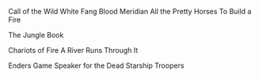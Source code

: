 
Call of the Wild
White Fang
Blood Meridian
All the Pretty Horses
To Build a Fire

The Jungle Book

Chariots of Fire
A River Runs Through It

Enders Game
Speaker for the Dead
Starship Troopers
